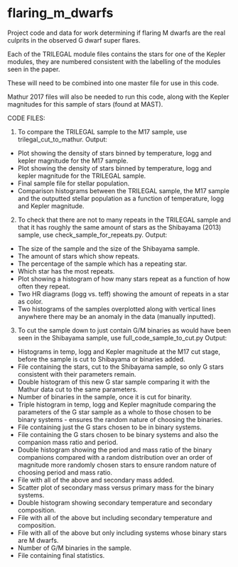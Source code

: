 # flaring_m_dwarfs
Project code and data for work determining if flaring M dwarfs are the real culprits in the observed G dwarf super flares.

Each of the TRILEGAL module files contains the stars for one of the Kepler modules, they are numbered consistent with the labelling of the modules seen in the paper. 

These will need to be combined into one master file for use in this code. 

Mathur 2017 files will also be needed to run this code, along with the Kepler magnitudes for this sample of stars (found at MAST). 

CODE FILES: 
1) To compare the TRILEGAL sample to the M17 sample, use trilegal_cut_to_mathur. 
Output:
- Plot showing the density of stars binned by temperature, logg and kepler magnitude for the M17 sample.
- Plot showing the density of stars binned by temperature, logg and kepler magnitude for the TRILEGAL sample. 
- Final sample file for stellar population. 
- Comparison histograms between the TRILEGAL sample, the M17 sample and the outputted stellar population as a function of temperature, logg and Kepler magnitude. 

2) To check that there are not to many repeats in the TRILEGAL sample and that it has roughly the same amount of stars as the Shibayama (2013) sample, use check_sample_for_repeats.py. 
Output: 
- The size of the sample and the size of the Shibayama sample. 
- The amount of stars which show repeats.
- The percentage of the sample which has a repeating star. 
- Which star has the most repeats.
- Plot showing a histogram of how many stars repeat as a function of how often they repeat. 
- Two HR diagrams (logg vs. teff) showing the amount of repeats in a star as color. 
- Two histograms of the samples overplotted along with vertical lines anywhere there may be an anomaly in the data (manually inputted). 

3) To cut the sample down to just contain G/M binaries as would have been seen in the Shibayama sample, use full_code_sample_to_cut.py 
Output: 
- Histograms in temp, logg and Kepler magnitude at the M17 cut stage, before the sample is cut to Shibayama or binaries added. 
- File containing the stars, cut to the Shibayama sample, so only G stars consistent with their parameters remain. 
- Double histogram of this new G star sample comparing it with the Mathur data cut to the same parameters. 
- Number of binaries in the sample, once it is cut for binarity. 
- Triple histogram in temp, logg and Kepler magnitude comparing the parameters of the G star sample as a whole to those chosen to be binary systems - ensures the random nature of choosing the binaries. 
- File containing just the G stars chosen to be in binary systems. 
- File containing the G stars chosen to be binary systems and also the companion mass ratio and period. 
- Double histogram showing the period and mass ratio of the binary companions compared with a random distribution over an order of magnitude more randomly chosen stars to ensure random nature of choosing period and mass ratio. 
- File with all of the above and secondary mass added. 
- Scatter plot of secondary mass versus primary mass for the binary systems. 
- Double histogram showing secondary temperature and secondary composition. 
- File with all of the above but including secondary temperature and composition.
- File with all of the above but only including systems whose binary stars are M dwarfs. 
- Number of G/M binaries in the sample. 
- File containing final statistics.
